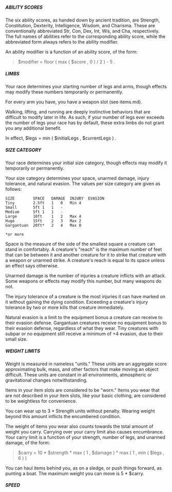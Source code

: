 ##### ABILITY SCORES

The six ability scores, as handed down by ancient tradition, are Strength, Constitution, Dexterity, Intelligence, Wisdom, and Charisma.
These are conventionally abbreviated Str, Con, Dex, Int, Wis, and Cha, respectively.
The full names of abilities refer to the corresponding ability score, while the abbreviated form always refers to the ability modifier.

An ability modifier is a function of an ability score, of the form:

> $modifier = floor ( max ( $score , 0 ) / 2 ) - 5 .

##### LIMBS

Your race determines your starting number of legs and arms, though effects may modify these numbers temporarily or permanently.

For every arm you have, you have a weapon slot (see items.md).

Walking, lifting, and running are deeply instinctive behaviors that are difficult to modify later in life.
As such, if your number of legs ever exceeds the number of legs your race has by default, these extra limbs do not grant you any additional benefit.

In effect, $legs = min ( $initialLegs , $currentLegs ) .

##### SIZE CATEGORY

Your race determines your initial size category, though effects may modify it temporarily or permanently.

Your size category determines your space, unarmed damage, injury tolerance, and natural evasion.
The values per size category are given as follows:

	SIZE		SPACE	DAMAGE	INJURY	EVASION
	Tiny		2.5ft	1	0	Min 4
	Small		5ft	1	1	-
	Medium		5ft	1	1	-
	Large		10ft	1	2	Max 4
	Huge		15ft	2	3	Max 2
	Gargantuan	20ft*	2	4	Max 0

	*or more

Space is the measure of the side of the smallest square a creature can stand in comfortably.
A creature's "reach" is the maximum number of feet that can be between it and another creature for it to strike that creature with a weapon or unarmed strike.
A creature's reach is equal to its space unless an effect says otherwise.

Unarmed damage is the number of injuries a creature inflicts with an attack.
Some weapons or effects may modify this number, but many weapons do not.

The injury tolerance of a creature is the most injuries it can have marked on it without gaining the dying condition.
Exceeding a creature's injury tolerance by two or more kills that creature immediately.

Natural evasion is a limit to the equipment bonus a creature can receive to their evasion defense.
Gargantuan creatures receive no equipment bonus to their evasion defense, regardless of what they wear.
Tiny creatures with subpar or no equipment still receive a minimum of +4 evasion, due to their small size.

##### WEIGHT LIMITS

Weight is measured in nameless "units."
These units are an aggregate score approximating bulk, mass, and other factors that make moving an object difficult.
These units are constant in all environments, atmospheric or gravitational changes notwithstanding.

Items in your item slots are considered to be "worn."
Items you wear that are not described in your item slots, like your basic clothing, are considered to be weightless for convenience.

You can wear up to 3 * Strength units without penalty.
Wearing weight beyond this amount inflicts the encumbered condition.

The weight of items you wear also counts towards the total amount of weight you carry.
Carrying over your carry limit also causes encumbrance.
Your carry limit is a function of your strength, number of legs, and unarmed damage, of the form:

> $carry = 10 * $strength * max ( 1 , $damage ) * max ( 1 , min ( $legs , 6 ) )

You can haul items behind you, as on a sledge, or push things forward, as punting a boat.
The maximum weight you can move is 5 * $carry.

##### SPEED


